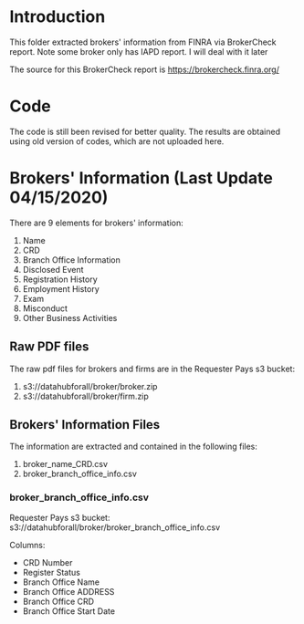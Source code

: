 # Introduction

This folder extracted brokers' information from FINRA via BrokerCheck report. Note some broker only has IAPD report. I will deal with it later

The source for this BrokerCheck report is https://brokercheck.finra.org/

# Code

The code is still been revised for better quality. The results are obtained using old version of codes, which are not uploaded here.

# Brokers' Information (Last Update 04/15/2020)

There are 9 elements for brokers' information:

1. Name
2. CRD
3. Branch Office Information
4. Disclosed Event
5. Registration History
6. Employment History
7. Exam
8. Misconduct
9. Other Business Activities

## Raw PDF files

The raw pdf files for brokers and firms are in the Requester Pays s3 bucket:
1. s3://datahubforall/broker/broker.zip
2. s3://datahubforall/broker/firm.zip


## Brokers' Information Files

The information are extracted and contained in the following files:

1. broker_name_CRD.csv
2. broker_branch_office_info.csv


### broker_branch_office_info.csv

Requester Pays s3 bucket: s3://datahubforall/broker/broker_branch_office_info.csv

Columns:
* CRD Number
* Register Status
* Branch Office Name
* Branch Office ADDRESS
* Branch Office CRD
* Branch Office Start Date

